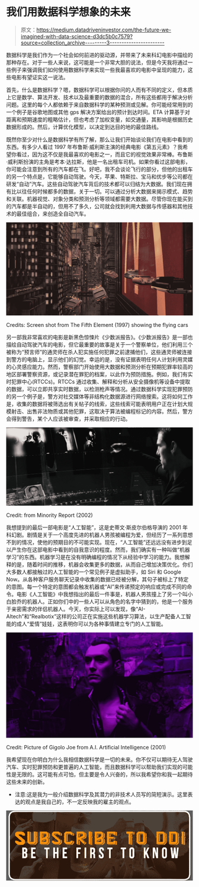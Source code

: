 # 我们用数据科学想象的未来

> 原文：<https://medium.datadriveninvestor.com/the-future-we-imagined-with-data-science-d3dc5b0c7579?source=collection_archive---------3----------------------->

数据科学是我们作为一个社会如何前进的驱动源，并带来了未来科幻电影中描绘的那种存在。对于一些人来说，这可能是一个非常大胆的说法，但是今天我将通过一些例子来强调我们如何使用数据科学来实现一些我最喜欢的电影中呈现的能力，这些电影有望证实这一说法。

首先，什么是数据科学？嗯，数据科学可以根据你问的人而有不同的定义，但本质上它是数学、算法开发、技术以及最重要的数据的混合，所有这些都用于解决分析问题。这里的每个人都依赖于来自数据科学的某种预测或见解。你可能经常用到的一个例子是谷歌地图或其他 gps 解决方案给出的预计到达时间。ETA 计算基于对距离和预期速度的粗略估计，但也考虑了加权变量，如交通量，其影响是根据历史数据形成的。然后，计算优化模型，以决定到达目的地的最佳路线。

既然你至少对什么是数据科学有所了解，那么让我们开始谈论我们在电影中看到的东西。有多少人看过 1997 年布鲁斯·威利斯主演的经典电影《第五元素》？我希望你看过，因为这不仅是我最喜欢的电影之一，而且它的视觉效果非常棒。布鲁斯·威利斯扮演的主角是考本·达拉斯，他是一名出租车司机。如果你看过这部电影，你可能会注意到所有的汽车都在飞。好吧，我不会谈论飞行的部分，但他的出租车的另一个特点是，它能够自动驾驶。今天，苹果、特斯拉、宝马和优步等公司都在研发“自动”汽车。这些自动驾驶汽车背后的技术都可以归结为大数据。我们现在拥有比以往任何时候都多的数据，关于一切。可以通过分析大数据来揭示模式、趋势和关联。机器视觉、对象分类和预测分析等领域都需要大数据。尽管你现在能买到的汽车都是半自动的，但用不了多久，公司就会找到利用大数据与传感器和其他技术的最佳组合，来创造全自动汽车。

![](img/1d797ce2c280db111af82a5ffff02c42.png)

Credits: Screen shot from The Fifth Element (1997) showing the flying cars

另一部我非常喜欢的电影是新黑色惊悚片《少数派报告》。《少数派报告》是一部也描绘自动驾驶汽车的电影，但它最重要的故事是关于一个警察单位，他们利用三个被称为“预言师”的通灵师在杀人犯实施任何犯罪之前逮捕他们，这些通灵师被连接到警方的电脑上，显示他们的幻觉。幸运的是，没有证据表明任何人计划利用灵媒的心灵感应能力。然而，警察部门开始使用大数据和预测分析在预期犯罪率较高的地区部署警察资源，或记录潜在罪犯的档案，以此作为预防措施。例如，我们有实时犯罪中心(RTCCs)。RTCCs 通过收集、解释和分析从安全摄像机等设备中提取的数据，可以立即共享实时数据，以检测枪声等情况。通过数据科学实现犯罪预防的另一个例子是，警方对社交媒体等非结构化数据源进行网络搜索。这将如何工作是，收集的数据将被筛选出有关帖子的线索，这些线索可能表明用户正在计划大规模射击、出售非法物质或其他犯罪，这取决于算法被编程标记的内容。然后，警方会得到警告，某个人应该被审查，并采取相应的行动。

![](img/106a8b2f4016568bfa83b77ca7d5052c.png)

Credit: from Minority Report (2002)

我想提到的最后一部电影是“人工智能”，这是史蒂文·斯皮尔伯格导演的 2001 年科幻剧。剧情是关于一个高度先进的机器人男孩被编程为爱，但经历了一系列意想不到的情况，使他的预期目的不可能实现。现在，“人工智能”还远远没有进步到足以产生你在这部电影中看到的自我意识的程度。然而，我们确实有一种叫做“机器学习”的东西。机器学习是在没有明确编程的情况下从经验中学习的能力。我想解释的是，随着时间的推移，机器会收集更多的数据，从而自己增加决策优化。你们大多数人都接触过的人工智能的一个常见例子是虚拟助手，如 Siri 和 Google Now。从各种客户服务聊天记录中收集的数据已经被分解，其句子被标上了特定的意图。每一个特定的意图都会触发机器或“AI”来传递预定的响应或完成不同的命令。电影《人工智能》中我想指出的最后一件事是，机器人男孩撞上了另一个叫小白脸乔的机器人。正如你们中的一些人可以从角色的名字中猜到的，他是一个服务于亲密需求的伴侣机器人。今天，你实际上可以发现，像“AI-Altech”和“Realbotix”这样的公司正在实施这些机器学习算法，以生产配备人工智能的成人“爱情”娃娃，这表明你可以为各种事情建立专门的人工智能。

![](img/8d627b3980e708e9055a86879bffb6b3.png)

Credit: Picture of Gigolo Joe from A.I. Artificial Intelligence (2001)

我希望现在你明白为什么我相信数据科学是一切的未来。你不仅可以期待无人驾驶汽车、实时犯罪预防和更普遍的人工智能，而且数据科学可以帮助我们实现的可能性是无限的。这可能有点可怕，但主要是令人兴奋的，所以我希望你和我一起期待这些未来的创新。

*   注意:这是我为一般介绍数据科学及其潜力的非技术人员写的简短演示。这里表达的观点是我自己的，不一定反映我的雇主的观点。

[![](img/4270b3e4285d19c2c93be3eb63673c5e.png)](http://eepurl.com/dw5NFP)